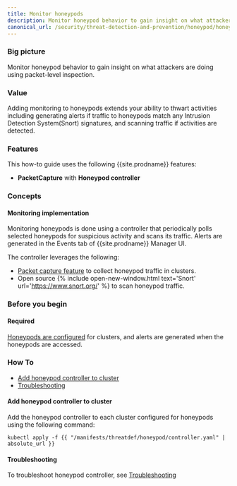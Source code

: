 ```yaml
---
title: Monitor honeypods
description: Monitor honeypod behavior to gain insight on what attackers are doing.
canonical_url: /security/threat-detection-and-prevention/honeypod/honeypod-controller
---
```


### Big picture

Monitor honeypod behavior to gain insight on what attackers are doing using packet-level inspection.

### Value

Adding monitoring to honeypods extends your ability to thwart activities including
generating alerts if traffic to honeypods match any Intrusion Detection System(Snort) signatures, and scanning traffic if activities are detected.

### Features

This how-to guide uses the following {{site.prodname}} features:

- **PacketCapture** with **Honeypod controller**

### Concepts

#### Monitoring implementation

Monitoring honeypods is done using a controller that periodically polls selected honeypods for suspicious activity and scans its traffic. Alerts are generated in the Events tab of {{site.prodname}} Manager UI.

The controller leverages the following:

- [Packet capture feature]({{site.baseurl}}/security/threat-detection-and-prevention/packetcapture) to collect honeypod traffic in clusters.
- Open source {% include open-new-window.html text='Snort' url='https://www.snort.org/' %} to scan honeypod traffic.

### Before you begin

#### Required

[Honeypods are configured]({{site.baseurl}}/security/threat-detection-and-prevention/honeypod/honeypods) for clusters, and alerts are generated when the honeypods are accessed.

### How To

  - [Add honeypod controller to cluster](#add-honeypod-controller-to-cluster)
  - [Troubleshooting](#troubleshooting)

#### Add honeypod controller to cluster

Add the honeypod controller to each cluster configured for honeypods using the following command:

```shell
kubectl apply -f {{ "/manifests/threatdef/honeypod/controller.yaml" | absolute_url }} 
```

#### Troubleshooting

To troubleshoot honeypod controller, see [Troubleshooting]({{site.baseurl}}/maintenance/troubleshoot/troubleshooting)